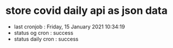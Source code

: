 # store covid daily api as json data

- last cronjob : Friday, 15 January 2021 10:34:19
- status og cron : success
- status daily cron : success
      
      